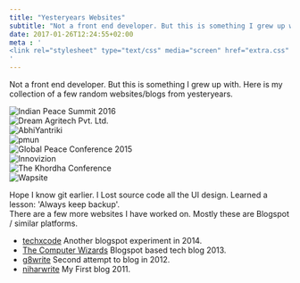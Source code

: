 ```yaml
---
title: "Yesteryears Websites"
subtitle: "Not a front end developer. But this is something I grew up with. Here is my collection of a few random websites/blogs from yesteryears."
date: 2017-01-26T12:24:55+02:00
meta : '
<link rel="stylesheet" type="text/css" media="screen" href="extra.css" /> 
'
---
```


Not a front end developer. But this is something I grew up with. Here is my collection of a few random websites/blogs from yesteryears.    
<div class ="grid">
 <div class="cell -6of12">
	<img src="/website_collection/ipsmun.jpg" alt="Indian Peace Summit 2016"><br>
	<img src="/website_collection/dreamagri.jpg" alt="Dream Agritech Pvt. Ltd."><br>
	<img src="/website_collection/abhiyantriki.jpg" alt="AbhiYantriki"><br>
	<img src="/website_collection/pmun.jpg" alt="pmun">
 </div>
 <div class="cell -6of12">
	<img src="/website_collection/gpmun.jpg" alt="Global Peace Conference 2015"><br>
	<img src="/website_collection/innovizion.jpg" alt="Innovizion"><br>
	<img src="/website_collection/khordhamun.jpg" alt="The Khordha Conference"><br>
	<img src="/website_collection/wapaviator.jpg" alt="Wapsite">
 </div>
</div>

Hope I know git earlier. I Lost source code all the UI design. Learned a lesson: 'Always keep backup'.   
There are a few more websites I have worked on. Mostly these are Blogspot / similar platforms.  
<ul>
<li><a href="https://techx-code.blogspot.com">techxcode</a> Another blogspot experiment in 2014.</li>
<li><a href="https://the-computer-wizards.blogspot.com">The Computer Wizards</a> Blogspot based tech blog 2013.</li>
<li><a href="https://g8write.blogspot.com">g8write</a> Second attempt to blog in 2012.</li>
<li><a href="https://niharsamantaray.blogspot.com">niharwrite</a> My First blog 2011.</li>
</ul>
